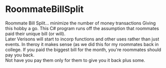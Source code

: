 # RoommateBillSplit
Roommate Bill Split... minimize the number of money transactions
Giving this hobby a go. This C# program runs off the assumption that roommates paid their unique bill (or will).  
Later Verisons will start to incorp functions and other uses rather than just events.
In theroy it makes sense (as we did this for my roommates back in college.  If you paid the biggest bill for the month, you're roommates should pay you back.  
Not have you pay them only for them to give you it back plus some.
